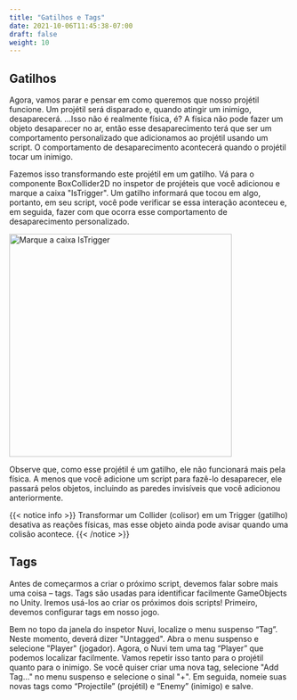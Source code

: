 ```yaml
---
title: "Gatilhos e Tags"
date: 2021-10-06T11:45:38-07:00
draft: false
weight: 10
---
```


## Gatilhos

Agora, vamos parar e pensar em como queremos que nosso projétil funcione. Um projétil será disparado e, quando atingir um inimigo, desaparecerá. ...Isso não é realmente física, é? A física não pode fazer um objeto desaparecer no ar, então esse desaparecimento terá que ser um comportamento personalizado que adicionamos ao projétil usando um script. O comportamento de desaparecimento acontecerá quando o projétil tocar um inimigo.

Fazemos isso transformando este projétil em um gatilho. Vá para o componente BoxCollider2D no inspetor de projéteis que você adicionou e marque a caixa "IsTrigger". Um gatilho informará que tocou em algo, portanto, em seu script, você pode verificar se essa interação aconteceu e, em seguida, fazer com que ocorra esse comportamento de desaparecimento personalizado.

<img src="../img/9_isTrigger.png" alt="Marque a caixa IsTrigger" width="400"/>

Observe que, como esse projétil é um gatilho, ele não funcionará mais pela física. A menos que você adicione um script para fazê-lo desaparecer, ele passará pelos objetos, incluindo as paredes invisíveis que você adicionou anteriormente.

{{< notice info >}}
Transformar um Collider (colisor) em um Trigger (gatilho) desativa as reações físicas, mas esse objeto ainda pode avisar quando uma colisão acontece.
{{< /notice >}}

## Tags

Antes de começarmos a criar o próximo script, devemos falar sobre mais uma coisa – tags. Tags são usadas para identificar facilmente GameObjects no Unity. Iremos usá-los ao criar os próximos dois scripts! Primeiro, devemos configurar tags em nosso jogo.

Bem no topo da janela do inspetor Nuvi, localize o menu suspenso “Tag”. Neste momento, deverá dizer "Untagged". Abra o menu suspenso e selecione "Player" (jogador). Agora, o Nuvi tem uma tag “Player” que podemos localizar facilmente. Vamos repetir isso tanto para o projétil quanto para o inimigo. Se você quiser criar uma nova tag, selecione "Add Tag…" no menu suspenso e selecione o sinal "+". Em seguida, nomeie suas novas tags como “Projectile” (projétil) e “Enemy” (inimigo) e salve.
